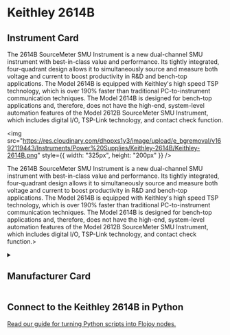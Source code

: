 
# Keithley 2614B

## Instrument Card

<div className="flex">

<div>

The 2614B SourceMeter SMU Instrument is a new dual-channel SMU instrument with best-in-class value and performance. Its tightly integrated, four-quadrant design allows it to simultaneously source and measure both voltage and current to boost productivity in R&D and bench-top applications. The Model 2614B is equipped with Keithley's high speed TSP technology, which is over 190% faster than traditional PC-to-instrument communication techniques. The Model 2614B is designed for bench-top applications and, therefore, does not have the high-end, system-level automation features of the Model 2612B SourceMeter SMU Instrument, which includes digital I/O, TSP-Link technology, and contact check function.

</div>

<img src="https://res.cloudinary.com/dhopxs1y3/image/upload/e_bgremoval/v1692119443/Instruments/Power%20Supplies/Keithley-2614B/Keithley-2614B.png" style={{ width: "325px", height: "200px" }} />

</div>

The 2614B SourceMeter SMU Instrument is a new dual-channel SMU instrument with best-in-class value and performance. Its tightly integrated, four-quadrant design allows it to simultaneously source and measure both voltage and current to boost productivity in R&D and bench-top applications. The Model 2614B is equipped with Keithley's high speed TSP technology, which is over 190% faster than traditional PC-to-instrument communication techniques. The Model 2614B is designed for bench-top applications and, therefore, does not have the high-end, system-level automation features of the Model 2612B SourceMeter SMU Instrument, which includes digital I/O, TSP-Link technology, and contact check function.>

<details>
<summary><h2>Manufacturer Card</h2></summary>

<img src="https://res.cloudinary.com/dhopxs1y3/image/upload/v1692126010/Instruments/Vendor%20Logos/Keithley.png" style={{ width: "100%", objectFit: "cover" }} />

Keithley Instruments is a measurement and instrument company headquartered in Solon, Ohio, that develops, manufactures, markets, and sells data acquisition products, as well as complete systems for high-volume production and assembly testing. <a href="https://www.tek.com/en">Website</a>.

<ul>
  <li>Headquarters: Cleveland, Ohio, United States</li>
  <li>Yearly Revenue (millions, USD): 110.6</li>
</ul>
</details>

## Connect to the Keithley 2614B in Python

[Read our guide for turning Python scripts into Flojoy nodes.](https://docs.flojoy.ai/custom-nodes/creating-custom-node/)

